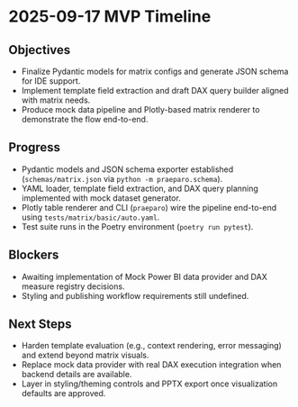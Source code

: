 # 2025-09-17 MVP Timeline

## Objectives
- Finalize Pydantic models for matrix configs and generate JSON schema for IDE support.
- Implement template field extraction and draft DAX query builder aligned with matrix needs.
- Produce mock data pipeline and Plotly-based matrix renderer to demonstrate the flow end-to-end.

## Progress
- Pydantic models and JSON schema exporter established (`schemas/matrix.json` via `python -m praeparo.schema`).
- YAML loader, template field extraction, and DAX query planning implemented with mock dataset generator.
- Plotly table renderer and CLI (`praeparo`) wire the pipeline end-to-end using `tests/matrix/basic/auto.yaml`.
- Test suite runs in the Poetry environment (`poetry run pytest`).

## Blockers
- Awaiting implementation of Mock Power BI data provider and DAX measure registry decisions.
- Styling and publishing workflow requirements still undefined.

## Next Steps
- Harden template evaluation (e.g., context rendering, error messaging) and extend beyond matrix visuals.
- Replace mock data provider with real DAX execution integration when backend details are available.
- Layer in styling/theming controls and PPTX export once visualization defaults are approved.
